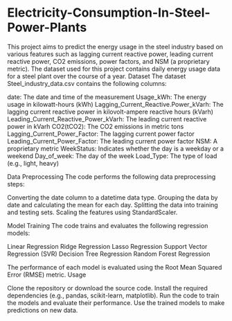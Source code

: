 # Electricity-Consumption-In-Steel-Power-Plants
This project aims to predict the energy usage in the steel industry based on various features such as lagging current reactive power, leading current reactive power, CO2 emissions, power factors, and NSM (a proprietary metric). The dataset used for this project contains daily energy usage data for a steel plant over the course of a year.
Dataset
The dataset Steel_industry_data.csv contains the following columns:

date: The date and time of the measurement
Usage_kWh: The energy usage in kilowatt-hours (kWh)
Lagging_Current_Reactive.Power_kVarh: The lagging current reactive power in kilovolt-ampere reactive hours (kVarh)
Leading_Current_Reactive_Power_kVarh: The leading current reactive power in kVarh
CO2(tCO2): The CO2 emissions in metric tons
Lagging_Current_Power_Factor: The lagging current power factor
Leading_Current_Power_Factor: The leading current power factor
NSM: A proprietary metric
WeekStatus: Indicates whether the day is a weekday or a weekend
Day_of_week: The day of the week
Load_Type: The type of load (e.g., light, heavy)

Data Preprocessing
The code performs the following data preprocessing steps:

Converting the date column to a datetime data type.
Grouping the data by date and calculating the mean for each day.
Splitting the data into training and testing sets.
Scaling the features using StandardScaler.

Model Training
The code trains and evaluates the following regression models:

Linear Regression
Ridge Regression
Lasso Regression
Support Vector Regression (SVR)
Decision Tree Regression
Random Forest Regression

The performance of each model is evaluated using the Root Mean Squared Error (RMSE) metric.
Usage

Clone the repository or download the source code.
Install the required dependencies (e.g., pandas, scikit-learn, matplotlib).
Run the code to train the models and evaluate their performance.
Use the trained models to make predictions on new data.

